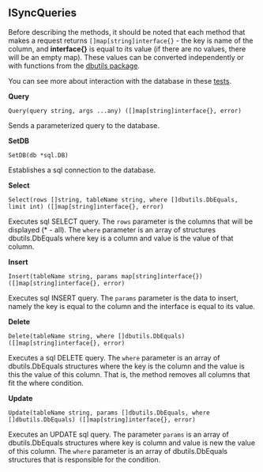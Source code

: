 ## ISyncQueries
Before describing the methods, it should be noted that each method that makes a request returns ``[]map[string]interface{}`` - the key is 
name of the column, and __interface{}__ is equal to its value (if there are no values, there will be an empty map). These values ​​can be converted independently or with functions from the [dbutils package](https://github.com/uwine4850/foozy/blob/master/docs/en/database/dbutils/dbutils.md).

You can see more about interaction with the database in these [tests](https://github.com/uwine4850/foozy/tree/master/tests/dbtest).

__Query__
```
Query(query string, args ...any) ([]map[string]interface{}, error)
```
Sends a parameterized query to the database.

__SetDB__
```
SetDB(db *sql.DB)
```
Establishes a sql connection to the database.

__Select__
```
Select(rows []string, tableName string, where []dbutils.DbEquals, limit int) ([]map[string]interface{}, error)
```
Executes sql SELECT query. The ``rows`` parameter is the columns that will be displayed (* - all). The ``where`` parameter is an array of structures dbutils.DbEquals where key is a column and value is the value of that column.

__Insert__
```
Insert(tableName string, params map[string]interface{}) ([]map[string]interface{}, error)
```
Executes sql INSERT query. The ``params`` parameter is the data to insert, namely the key is equal to the column and the interface is equal to its value.

__Delete__
```
Delete(tableName string, where []dbutils.DbEquals) ([]map[string]interface{}, error)
```
Executes a sql DELETE query. The ``where`` parameter is an array of dbutils.DbEquals structures where the key is the column and the value is this 
the value of this column. That is, the method removes all columns that fit the where condition.

__Update__
```
Update(tableName string, params []dbutils.DbEquals, where []dbutils.DbEquals) ([]map[string]interface{}, error)
```
Executes an UPDATE sql query. The parameter ``params`` is an array of dbutils.DbEquals structures where key is column and value is new
the value of this column. The ``where`` parameter is an array of dbutils.DbEquals structures that is responsible for the condition.